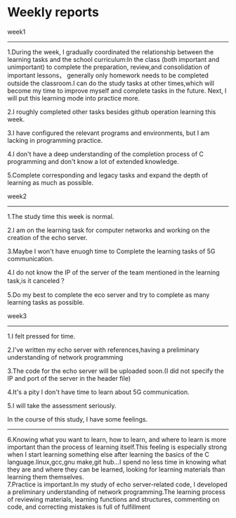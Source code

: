 Weekly reports
================

week1
_____
1.During the week, I gradually coordinated the relationship between the learning tasks and the school curriculum:In the class (both important 
  and unimportant) to complete the  preparation, review,and consolidation of important lessons， generally only homework needs to be completed 
  outside the classroom.I can do the study tasks at other times,which will become my time to improve myself and complete tasks in the future.
  Next, I will put this learning mode into practice more.

2.I roughly completed other tasks besides github operation learning this week.

3.I have configured the relevant programs and environments, but I am lacking in programming practice.

4.I don't have a deep understanding of the completion process of C programming and don't know a lot of extended knowledge. 

5.Complete corresponding and legacy tasks and expand the depth of learning as much as possible.   

week2
______
1.The study time this week is normal.

2.I am on the learning task for computer networks and working on the creation of the echo server.

3.Maybe I won't have enuogh time to Complete the learning tasks of 5G communication.

4.I do not know the IP of the server of the team mentioned in the  learning task,is it canceled？

5.Do my best to complete the eco server and try to complete as many learning tasks as possible.

week3 
______
1.I felt pressed for time.

2.I've written my echo server with references,having a preliminary understanding of network programming

3.The code for the echo server will be uploaded soon.(I did not specify the IP and port of the server in the header file)

4.It's a pity I don't have time to learn about 5G communication.

5.I will take the assessment seriously.

In the course of this study, I have some feelings.
______
6.Knowing what you want to learn, how to learn, and where to learn is more important than 
  the process of learning itself.This feeling is especially strong when I start learning something else after learning the basics of the C 
  language.linux,gcc,gnu make,git hub…I spend no less time in knowing what they are and where they can be learned, looking for learning 
  materials than learning them themselves.  
7.Practice is important.In my study of echo server-related code, I developed a preliminary understanding of network programming.The learning
  process of reviewing materials, learning functions and structures, commenting on code, and correcting mistakes is full of fulfillment
